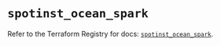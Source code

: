 # `spotinst_ocean_spark`

Refer to the Terraform Registry for docs: [`spotinst_ocean_spark`](https://registry.terraform.io/providers/spotinst/spotinst/1.167.1/docs/resources/ocean_spark).
